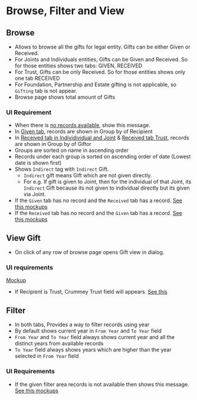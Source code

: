 # Browse, Filter and View

## Browse

- Allows to browse all the gifts for legal entity. Gifts can be either Given or Received.
- For Joints and Individuals entities, Gifts can be Given and Received. So for those entities shows two tabs: GIVEN, RECEIVED
- For Trust, Gifts can be only Received. So for those entities shows only one tab RECEIVED
- For Foundation, Partnership and Estate gifting is not applicable, so `Gifting` tab is not appear.
- Browse page shows total amount of Gifts 

### UI Requirement 

- When there is [no records available](https://drive.google.com/file/d/1PfIMdIhULRm1XCeIZyELfl7KNMlTE-c7/view), show this message.
- In [Given tab](https://drive.google.com/file/d/1BAPUBLstRiZC0GmeQbb5az_Y4fshEJ_e/view), records are shown in Group by of Recipient
- In [Received tab in Individividual and Joint](https://drive.google.com/file/d/1rbShyhlD0PKYHXZEWhImg3mzOkRtm23l/view) & [Received tab Trust](https://gallery.io/projects/MCHbtQVoQ2HCZfBS-vT-eRyP/files/MCEJu8Y2hyDScevpXdHpri-_6uscOmBX9ug), records are shown in Group by of Giftor
- Groups are sorted on name in ascending order
- Records under each group is sorted on ascending order of date (Lowest date is shown first)
- Shows `Indirect` tag with `Indirect` Gift.
  - `Indirect` gift means Gift which are not given directly.  
  - For e.g. If gift is given to Joint, then for the individual of that Joint, its `Indirect` Gift because its not given to individual directly but its given via Joint.
- If the `Given` tab has no record and the `Received` tab has a record. [See this mockups](https://drive.google.com/file/d/1owlcwN8dRABsualWCSmPmDlqLZou3f0j/view)
- If the `Received` tab has no record and the `Given` tab has a record. [See this mockups](https://drive.google.com/file/d/17y4-h1qGydEdgCN-UaIZuSLRCZ7HJr9c/view)



## View Gift

- On click of any row of browse page opens Gift view in dialog.

### UI requirements

[Mockup](https://drive.google.com/file/d/1zesVJXyN1BCEYuJKVWl0RFS57H2CwV1y/view)

- If Recipient is Trust, Crummey Trust field will appears. [See this](https://drive.google.com/file/d/155IvWFXC9f46-gtqY4BeIch9uh2j9te8/view)



## Filter

- In both tabs, Provides a way to filter records using year
- By default shows current year in `From Year` and `To Year` field
- `From Year` and `To Year` field always shows current year and all the distinct years from available records
- `To Year` field always shows years which are higher than the year selected in `From Year` field

### UI Requirements

- If the given filter area records is not available then shows this message. [See this mockups](https://drive.google.com/file/d/1gw4eNK0YFitm71nlMX8iwbWe35mKv1vH/view)

